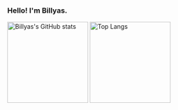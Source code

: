 ### Hello! I'm Billyas.

<img src="https://github-readme-stats-one-bice.vercel.app/api?username=billyas&count_private=true&theme=buefy&show_icons=true&include_all_commits=true&role=OWNER,ORGANIZATION_MEMBER,COLLABORATOR" alt="Billyas's GitHub stats" height="185px" /> <img src="https://github-readme-stats-one-bice.vercel.app/api/top-langs/?username=Billyas&layout=compact&langs_count=8&theme=buefy&role=OWNER,COLLABORATOR" alt="Top Langs" height="185px" />



<!-- [![Billyas's GitHub stats](https://github-readme-stats.vercel.app/api?username=Billyas&theme=buefy)](https://github.com/Billyas) -->
<!-- [![Top Langs](https://github-readme-stats.vercel.app/api/top-langs/?username=Billyas&langs_count=3)](https://github.com/Billyas) -->
